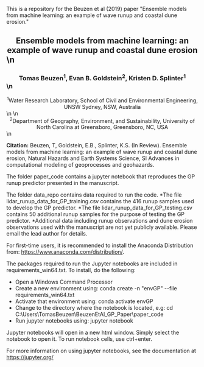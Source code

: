 This is a repository for the Beuzen et al (2019) paper "Ensemble models from machine learning: an example of wave runup and coastal dune erosion."

## <center>Ensemble models from machine learning: an example of wave runup and coastal dune erosion</center>\n
### <center>Tomas Beuzen<sup>1</sup>, Evan B. Goldstein<sup>2</sup>, Kristen D. Splinter<sup>1</sup></center>\n
<center><sup>1</sup>Water Research Laboratory, School of Civil and Environmental Engineering, UNSW Sydney, NSW, Australia</center>\n
\n
<center><sup>2</sup>Department of Geography, Environment, and Sustainability, University of North Carolina at Greensboro, Greensboro, NC, USA</center>\n

**Citation:** Beuzen, T, Goldstein, E.B., Splinter, K.S. (In Review). Ensemble models from machine learning: an example of wave runup and coastal dune erosion,
Natural Hazards and Earth Systems Science, SI Advances in computational modeling of geoprocesses and geohazards.

The folder paper_code contains a jupyter notebook that reproduces the GP runup predictor presented in the manuscript.

The folder data_repo contains data required to run the code.
*The file lidar_runup_data_for_GP_training.csv contains the 416 runup samples used to develop the GP predictor.
*The file lidar_runup_data_for_GP_testing.csv contains 50 additional runup samples for the purpose of testing the GP predictor.
*Additional data including runup observations and dune erosion observations used with the manuscript are not yet publicly available. Please email the lead author for details.

For first-time users, it is recommended to install the Anaconda Distribution from:
https://www.anaconda.com/distribution/.

The packages required to run the Jupyter notebooks are included in requirements_win64.txt. To install, do the following:
* Open a Windows Command Processor 
* Create a new environment using: conda create -n "envGP" --file requirements_win64.txt
* Activate that environment using: conda activate envGP
* Change to the directory where the notebook is located, e.g: cd C:\Users\TomasBeuzen\BeuzenEtAl_GP_Paper\paper_code
* Run jupyter notebooks using: jupyter notebook

Jupyter notebooks will open in a new html window. Simply select the notebook to open it. To run notebook cells, use ctrl+enter.

For more information on using jupyter notebooks, see the documentation at https://jupyter.org/